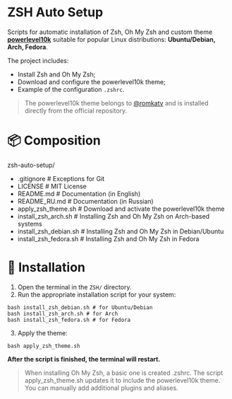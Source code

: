 # ZSH Auto Setup

Scripts for automatic installation of Zsh, Oh My Zsh and custom theme **[powerlevel10k](https://github.com/romkatv/powerlevel10k)** suitable for popular Linux distributions: **Ubuntu/Debian, Arch, Fedora**.

The project includes:
- Install Zsh and Oh My Zsh;
- Download and configure the powerlevel10k theme;
- Example of the configuration `.zshrc`.

> The powerlevel10k theme belongs to [@romkatv](https://github.com/romkatv) and is installed directly from the official repository.

# 📦 Composition

zsh-auto-setup/
* .gitignore # Exceptions for Git
* LICENSE # MIT License
* README.md # Documentation (in English)
* README_RU.md # Documentation (in Russian)
* apply_zsh_theme.sh # Download and activate the powerlevel10k theme
* install_zsh_arch.sh # Installing Zsh and Oh My Zsh on Arch-based systems
* install_zsh_debian.sh # Installing Zsh and Oh My Zsh in Debian/Ubuntu
* install_zsh_fedora.sh # Installing Zsh and Oh My Zsh in Fedora

# 🚀 Installation

1. Open the terminal in the `ZSH/` directory.
2. Run the appropriate installation script for your system:
```
bash install_zsh_debian.sh # for Ubuntu/Debian
bash install_zsh_arch.sh # for Arch
bash install_zsh_fedora.sh # for Fedora
```
3. Apply the theme:
```
bash apply_zsh_theme.sh
```
**After the script is finished, the terminal will restart.**

> When installing Oh My Zsh, a basic one is created .zshrc. The script apply_zsh_theme.sh updates it to include the powerlevel10k theme. You can manually add additional plugins and aliases.

